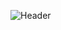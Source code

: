 ![Header](https://user-images.githubusercontent.com/69767713/208273973-d27a4c73-e0e3-4b35-8d3c-abe3fc8ba67f.png)

